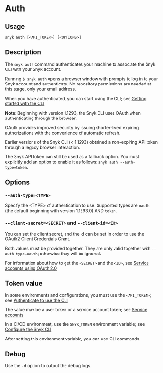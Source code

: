 # Auth

## Usage

`snyk auth [<API_TOKEN>] [<OPTIONS>]`

## Description

The `snyk auth` command authenticates your machine to associate the Snyk CLI with your Snyk account.

Running `$ snyk auth` opens a browser window with prompts to log in to your Snyk account and authenticate. No repository permissions are needed at this stage, only your email address.

When you have authenticated, you can start using the CLI; see [Getting started with the CLI](https://docs.snyk.io/snyk-cli/getting-started-with-the-cli)

**Note:** Beginning with version 1.1293, the Snyk CLI uses OAuth when authenticating through the browser.

OAuth provides improved security by issuing shorter-lived expiring authorizations with the convenience of automatic refresh.

Earlier versions of the Snyk CLI (< 1.1293) obtained a non-expiring API token through a legacy browser interaction.

The Snyk API token can still be used as a fallback option. You must explicitly add an option to enable it as follows: `snyk auth --auth-type=token`.

## Options

### `--auth-type=<TYPE>`

Specify the \<TYPE> of authentication to use. Supported types are `oauth` (the default beginning with version 1.1293.0) AND `token`.

### `--client-secret=<SECRET>` and `--client-id=<ID>`

You can set the client secret, and the id can be set in order to use the OAuth2 Client Credentials Grant.

Both values must be provided together. They are only valid together with `--auth-type=oauth;`otherwise they will be ignored.&#x20;

For information about how to get the `<SECRET>` and the `<ID>`, see [Service accounts using OAuth 2.0](https://docs.snyk.io/enterprise-setup/service-accounts/service-accounts-using-oauth-2.0#oauth-2.0-with-client-secret)

## Token value

In some environments and configurations, you must use the `<API_TOKEN>`; see [Authenticate to use the CLI](https://docs.snyk.io/snyk-cli/authenticate-to-use-the-cli)

The value may be a user token or a service account token; see [Service accounts](https://docs.snyk.io/enterprise-setup/service-accounts)

In a CI/CD environment, use the `SNYK_TOKEN` environment variable; see [Configure the Snyk CLI](https://docs.snyk.io/snyk-cli/configure-the-snyk-cli)

After setting this environment variable, you can use CLI commands.

## Debug

Use the `-d` option to output the debug logs.
